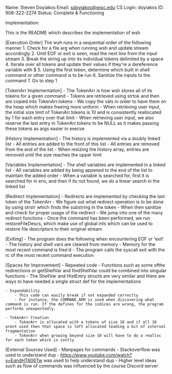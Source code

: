 Name: Steven Doyiakos
Email: sdoyiakos@wisc.edu
CS Login: doyiakos
ID: 908-322-2274
Status: Complete & Functioning


Implementation:

This is the README which describes the implementation of wsh

[Execution Order]
The wsh runs in a sequential order of the following manner
	1. Check for a file arg when running wsh and update stream accordingly
	2. Until EOF or exit is seen, read the next line from the input stream
	3. Break the string up into its individual tokens delimited by a space
	4. Iterate over all tokens and update their values if they're a dereference variable with $
	5. Using the first token, determine which built in shell command or other command is to be run
	6. Sanitize the inputs to the command
	7. Go to step 1

[TokenArr Implementation]
	- The TokenArr is how wsh stores all of its tokens for a given command
	- Tokens are retrieved using strtok and then are copied into TokenArr.tokens
		- We copy the vals in order to have them on the heap which makes freeing more uniform
	- When retrieving user input, the initial size limit of TokenArr.tokens is 10 and is consistently reallocated by 1 for each entry over that limit
	- When retrieving user input, we also reserve the last entry in TokenArr.tokens to be NULL as it makes passing these tokens as args easier in execve

[History Implementation]
	- The history is implemented via a doubly linked list
	- All entries are added to the front of this list
	- All entries are removed from the end of the list
	- When resizing the history array, entries are removed until the size reaches the upper limit

[Variables Implementation]
	- The shell variables are implemented in a linked list
	- All variables are added by being appened to the end of the list to maintain the added order
	- When a variable is searched for, first it is searched for in env, and then if its not found, we do a linear search in the linked list


[Redirect Implementation]
	- Redirects are implemented by checking the last token of the TokenArr
	- We figure out what redirect operation is to be done by using strstr which finds the substring in the token
	- When then sanitize and check for proper usage of the redirect
	- We jump into one of the many redirect functions
	- Once the command has been performed, we run restoreFileDescs, which make use of 
	  global ints which can be used to restore file descriptors to their original stream


[Exiting]
	- The program does the following when encountering EOF or 'exit'
	- The history and shell vars are cleared from memory
	- Memory for the most recent command is free'd
	- The program calls the syscall exit with the rc of the most recent command execution


[Spaces for Improvement]
	- Repeated code
		- Functions such as some ofthe redirections or getShellVar and findShellVar could be combined into singular functions
		- The ShellVar and HistEntry structs are very similar and there are ways to have needed a single struct def for the implementations

	- Expandability
		- This code can easily break if not expanded correctly
		- For instance, the COMMAND_ARR is used when discovering what command is run. If the defines for the indices are wrong, the program performs unexpectedly.

	- TokenArr Creation
		- TokenArr is allocated with a tokens of size 10 and if all 10 arent used then that space is left allocated leading a bit of internal fragmentation
		- TokenArr when growing beyond size 10 will have to do a realloc for each token which is costly

[External Sources Used]
	- Manpages for commands
	- Stackoverflow was used to understand dup
	- https://www.youtube.com/watch?v=EqndHT606Tw was used to help understand dup
	- Higher level ideas such as flow of commands was influenced by the course Discord server
